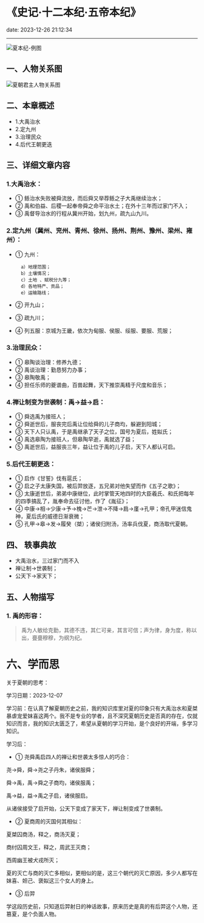 # 《史记·十二本纪·五帝本纪》
date: 2023-12-26 21:12:34

---

![夏本纪-例图](https://s11.ax1x.com/2023/12/26/pibfqkF.png)

## 一、人物关系图

![夏朝君主人物关系图](https://s11.ax1x.com/2023/12/26/pibguvV.png)

## 二、本章概述

- 1.大禹治水
- 2.定九州
- 3.治理民众
- 4.后代王朝更迭

## 三、详细文章内容

### 1.大禹治水：
- ① 鲧治水失败被舜流放，而后舜又举荐鲧之子大禹继续治水；
- ② 禹和伯益、后稷一起奉帝舜之命平治水土；在外十三年而过家门不入；
- ③ 禹督导治水的行程从冀州开始，划九州，疏九山九川。

### 2.定九州（冀州、兖州、青州、徐州、扬州、荆州、豫州、梁州、雍州）：
- ① 九州：

        a）地理范围；
        b）土壤情况；
        c）土地 、赋税分九等；
        d）各地特产、贡品；
        e）运输路线；

- ② 开九山；
- ③ 疏九川；
- ④ 列五服：京城为王畿，依次为甸服、侯服、绥服、要服、荒服；

### 3.治理民众：
- ① 皋陶谈治理：修养九德；
- ② 禹谈治理：勤恳努力办事；
- ③ 皋陶敬禹；
- ④ 担任乐师的夔谱曲，百兽起舞，天下推崇禹精于尺度和音乐；

### 4.禅让制变为世袭制：禹→益→启：
- ① 舜选禹为接班人；
- ②  舜逝世后，服丧完后禹让位给舜的儿子商均，躲避到阳城；
- ③ 天下人只认禹，于是禹继承了天子之位，国号为夏后，姓姒氏；
- ④ 禹选皋陶为接班人，但皋陶早逝，禹就选了益；
- ⑤ 禹逝世后，益服丧三年，益让位于禹的儿子启，天下人都认可启。

### 5.后代王朝更迭：
- ① 启作《甘誓》伐有扈氏；
- ② 启之子太康失国，被后羿放逐，五兄弟对他失望而作《五子之歌》；
- ③ 太康逝世后，弟弟中康继位，此时掌管天地四时的大臣羲氏、和氏把每年的四季搞乱了，胤奉命去征讨他，作了《胤征》；
- ④ 中康→相→少康→予→槐→芒→泄→不降→扃→廑→孔甲；帝孔甲迷信鬼神，夏后氏的威德日渐衰微；
- ⑤ 孔甲→皋→发→履癸（桀）；诸侯归附汤，汤率兵伐夏，商汤取代夏朝。

## 四、 轶事典故

- 大禹治水，三过家门而不入
- 禅让制→世袭制；
- 公天下→家天下；


## 五、人物描写

### 1. 禹的形容：

> 禹为人敏给克勤，其德不违，其仁可亲，其言可信；声为律，身为度，称以出，亹亹穆穆，为纲为纪。

# 六、学而思

关于夏朝的思考：

学习日期：2023-12-07

学习前：在认真了解夏朝历史之前，我的知识库里对夏的印象只有大禹治水和夏桀暴虐宠爱妺喜这两个。我不是专业的学者，且不深究夏朝历史是否真的存在，仅就知识而言，我的知识太匮乏了，希望从夏朝的学习开始，是个良好的开端，多学习知识。

学习后：

- ① 尧舜禹启四人的禅让和世袭太多惊人的巧合：

尧→舜，舜→尧之子丹朱，诸侯服舜；

舜→禹，禹→舜之子商均，诸侯服禹；

禹→益，益→禹之子启，诸侯服启。

从诸侯接受了启开始，公天下变成了家天下，禅让制变成了世袭制。

- ② 夏商周的灭国何其相似：

夏桀囚商汤，释之，商汤灭夏；

商纣囚周文王，释之，周武王灭商；

西周幽王被犬戎所灭；

夏的灭亡与商的灭亡多相似，更相似的是，这三个朝代的灭亡原因，多少人都写在妺喜、妲己、褒姒这三个女人的身上。

- ③ 后羿

学这段历史前，只知道后羿射日的神话故事，原来历史是真的有后羿这个人物，还篡夏，是个负面人物。							